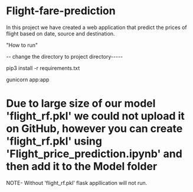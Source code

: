 # Flight-fare-prediction
In this project we have created a web application that predict the prices of flight based on date, source and destination.


"How to run"


-- change the directory to project directory-----

pip3 install -r requirements.txt 



gunicorn app:app


# Due to large size of our model 'flight_rf.pkl' we could not upload it on GitHub, however you can create 'flight_rf.pkl' using 'Flight_price_prediction.ipynb' and then add it to the Model folder

NOTE- Without 'flight_rf.pkl' flask appllication will not run.

